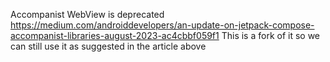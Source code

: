 Accompanist WebView is deprecated https://medium.com/androiddevelopers/an-update-on-jetpack-compose-accompanist-libraries-august-2023-ac4cbbf059f1
This is a fork of it so we can still use it as suggested in the article above